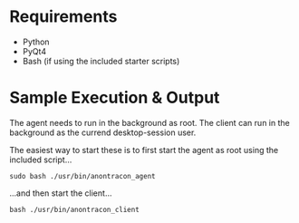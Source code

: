 # Requirements

  * Python
  * PyQt4
  * Bash (if using the included starter scripts)

# Sample Execution & Output

The agent needs to run in the background as root.
The client can run in the background as the currend desktop-session user.

The easiest way to start these is to first start the agent as root using the included script...

```
sudo bash ./usr/bin/anontracon_agent
```
...and then start the client...
```
bash ./usr/bin/anontracon_client
```


